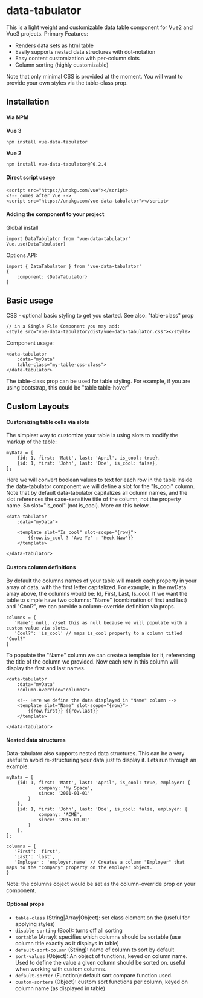 # data-tabulator
This is a light weight and customizable data table component for Vue2 and Vue3 projects. Primary Features:

* Renders data sets as html table
* Easily supports nested data structures with dot-notation
* Easy content customization with per-column slots
* Column sorting (highly customizable)

Note that only minimal CSS is provided at the moment. You will want to provide your own styles via the table-class prop.


## Installation
#### Via NPM
**Vue 3**
```
npm install vue-data-tabulator
```
**Vue 2**
```
npm install vue-data-tabulator@^0.2.4
```

#### Direct script usage
```
<script src="https://unpkg.com/vue"></script>
<!-- comes after Vue -->
<script src="https://unpkg.com/vue-data-tabulator"></script>
```


#### Adding the component to your project
Global install
```
import DataTabulator from 'vue-data-tabulator'
Vue.use(DataTabulator)
```

Options API:
```
import { DataTabulator } from 'vue-data-tabulator'
{
    component: {DataTabulator}
}
```

## Basic usage

CSS - optional basic styling to get you started.
See also: "table-class" prop
```
// in a Single File Component you may add:
<style src="vue-data-tabulator/dist/vue-data-tabulator.css"></style>
```

Component usage:
```
<data-tabulator
    :data="myData"
    table-class="my-table-css-class">
</data-tabulator>
```
The table-class prop can be used for table styling. For example, if you are using bootstrap, this could be "table table-hover"

## Custom Layouts

#### Customizing table cells via slots
The simplest way to customize your table is using slots to modify the markup of the table:
```
myData = [
    {id: 1, first: 'Matt', last: 'April', is_cool: true},
    {id: 1, first: 'John', last: 'Doe', is_cool: false},
];
```

Here we will convert boolean values to text for each row in the table
Inside the data-tabulator component we will define a slot for the "Is_cool" column. 
Note that by default data-tabulator capitalizes all column names, and the slot references the case-sensitive title of the column, not the property name.
So slot="Is_cool" (not is_cool). More on this below..
```
<data-tabulator
    :data="myData">
    
    <template slot="Is_cool" slot-scope="{row}">
        {{row.is_cool ? 'Awe Ye' : 'Heck Naw'}}    
    </template>
    
</data-tabulator>
```

#### Custom column definitions
By default the columns names of your table will match each property in your array of data, with the first letter capitalized. 
For example, in the myData array above, the columns would be: Id, First, Last, Is_cool.
If we want the table to simple have two columns: "Name" (combination of first and last) and "Cool?", we can provide a column-override definition via props.

 
 ```
 columns = {
    'Name': null, //set this as null because we will populate with a custom value via slots.
    'Cool?': 'is_cool' // maps is_cool property to a column titled "Cool?"
 }
 ```

To populate the "Name" column we can create a template for it, referencing the title of the column we provided. 
Now each row in this column will display the first and last names.
```
<data-tabulator
    :data="myData"
    :column-override="columns">
    
    <!-- Here we define the data displayed in "Name" column -->
    <template slot="Name" slot-scope="{row}">
        {{row.first}} {{row.last}}    
    </template>
    
</data-tabulator>
```

#### Nested data structures
Data-tabulator also supports nested data structures. 
This can be a very useful to avoid re-structuring your data just to display it. Lets run through an example:

```
myData = [
    {id: 1, first: 'Matt', last: 'April', is_cool: true, employer: {
            company: 'My Space',
            since: '2001-01-01'
        }
    },
    {id: 1, first: 'John', last: 'Doe', is_cool: false, employer: {
            company: 'ACME',
            since: '2015-01-01'
        }
    },
];
```

 ```
 columns = {
    'First': 'first',
    'Last': 'last',
    'Employer': 'employer.name' // Creates a column "Employer" that maps to the "company" property on the employer object.
 }
 ```
 Note: the columns object would be set as the column-override prop on your component.


#### Optional props
* `table-class` (String|Array|Object): set class element on the <table> (useful for applying styles)
* `disable-sorting` (Bool): turns off all sorting  
* `sortable` (Array): specifies which columns should be sortable (use column title exactly as it displays in table)
* `default-sort-column` (String): name of column to sort by default
* `sort-values` (Object): An object of functions, keyed on column name. Used to define the value a given column should be sorted on. useful when working with custom columns.
* `default-sorter` (Function): default sort compare function used.
* `custom-sorters` (Object): custom sort functions per column, keyed on column name (as displayed in table)
